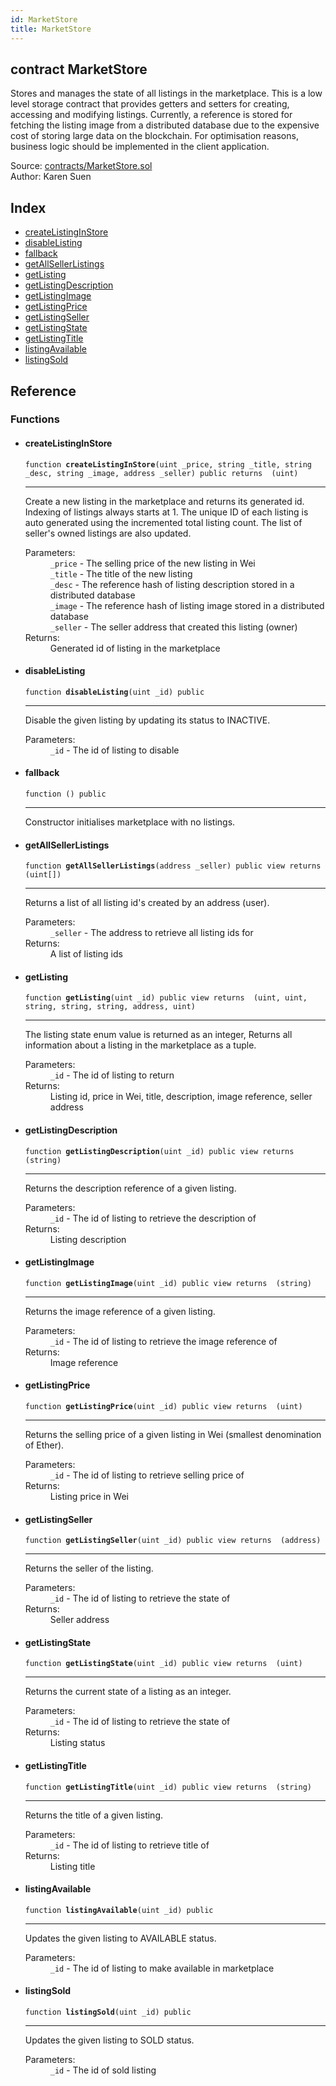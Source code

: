 ```yaml
---
id: MarketStore
title: MarketStore
---
```


<div class="contract-doc"><div class="contract"><h2 class="contract-header"><span class="contract-kind">contract</span> MarketStore</h2><p class="description">Stores and manages the state of all listings in the marketplace. This is a low level storage contract that provides getters and setters for creating, accessing and modifying listings. Currently, a reference is stored for fetching the listing image from a distributed database due to the expensive cost of storing large data on the blockchain. For optimisation reasons, business logic should be implemented in the client application.</p><div class="source">Source: <a href="https://github.com/ks510/trade-now/blob/v1.0.0/contracts/MarketStore.sol" target="_blank">contracts/MarketStore.sol</a></div><div class="author">Author: Karen Suen</div></div><div class="index"><h2>Index</h2><ul><li><a href="MarketStore.html#createListingInStore">createListingInStore</a></li><li><a href="MarketStore.html#disableListing">disableListing</a></li><li><a href="MarketStore.html#">fallback</a></li><li><a href="MarketStore.html#getAllSellerListings">getAllSellerListings</a></li><li><a href="MarketStore.html#getListing">getListing</a></li><li><a href="MarketStore.html#getListingDescription">getListingDescription</a></li><li><a href="MarketStore.html#getListingImage">getListingImage</a></li><li><a href="MarketStore.html#getListingPrice">getListingPrice</a></li><li><a href="MarketStore.html#getListingSeller">getListingSeller</a></li><li><a href="MarketStore.html#getListingState">getListingState</a></li><li><a href="MarketStore.html#getListingTitle">getListingTitle</a></li><li><a href="MarketStore.html#listingAvailable">listingAvailable</a></li><li><a href="MarketStore.html#listingSold">listingSold</a></li></ul></div><div class="reference"><h2>Reference</h2><div class="functions"><h3>Functions</h3><ul><li><div class="item function"><span id="createListingInStore" class="anchor-marker"></span><h4 class="name">createListingInStore</h4><div class="body"><code class="signature">function <strong>createListingInStore</strong><span>(uint _price, string _title, string _desc, string _image, address _seller) </span><span>public </span><span>returns  (uint) </span></code><hr/><div class="description"><p>Create a new listing in the marketplace and returns its generated id. Indexing of listings always starts at 1. The unique ID of each listing is auto generated using the incremented total listing count. The list of seller&#x27;s owned listings are also updated.</p></div><dl><dt><span class="label-parameters">Parameters:</span></dt><dd><div><code>_price</code> - The selling price of the new listing in Wei</div><div><code>_title</code> - The title of the new listing</div><div><code>_desc</code> - The reference hash of listing description stored in a distributed database</div><div><code>_image</code> - The reference hash of listing image stored in a distributed database</div><div><code>_seller</code> - The seller address that created this listing (owner)</div></dd><dt><span class="label-return">Returns:</span></dt><dd>Generated id of listing in the marketplace</dd></dl></div></div></li><li><div class="item function"><span id="disableListing" class="anchor-marker"></span><h4 class="name">disableListing</h4><div class="body"><code class="signature">function <strong>disableListing</strong><span>(uint _id) </span><span>public </span></code><hr/><div class="description"><p>Disable the given listing by updating its status to INACTIVE.</p></div><dl><dt><span class="label-parameters">Parameters:</span></dt><dd><div><code>_id</code> - The id of listing to disable</div></dd></dl></div></div></li><li><div class="item function"><span id="fallback" class="anchor-marker"></span><h4 class="name">fallback</h4><div class="body"><code class="signature">function <strong></strong><span>() </span><span>public </span></code><hr/><div class="description"><p>Constructor initialises marketplace with no listings.</p></div></div></div></li><li><div class="item function"><span id="getAllSellerListings" class="anchor-marker"></span><h4 class="name">getAllSellerListings</h4><div class="body"><code class="signature">function <strong>getAllSellerListings</strong><span>(address _seller) </span><span>public </span><span>view </span><span>returns  (uint[]) </span></code><hr/><div class="description"><p>Returns a list of all listing id&#x27;s created by an address (user).</p></div><dl><dt><span class="label-parameters">Parameters:</span></dt><dd><div><code>_seller</code> - The address to retrieve all listing ids for</div></dd><dt><span class="label-return">Returns:</span></dt><dd>A list of listing ids</dd></dl></div></div></li><li><div class="item function"><span id="getListing" class="anchor-marker"></span><h4 class="name">getListing</h4><div class="body"><code class="signature">function <strong>getListing</strong><span>(uint _id) </span><span>public </span><span>view </span><span>returns  (uint, uint, string, string, string, address, uint) </span></code><hr/><div class="description"><p>The listing state enum value is returned as an integer, Returns all information about a listing in the marketplace as a tuple.</p></div><dl><dt><span class="label-parameters">Parameters:</span></dt><dd><div><code>_id</code> - The id of listing to return</div></dd><dt><span class="label-return">Returns:</span></dt><dd>Listing id, price in Wei, title, description, image reference, seller address</dd></dl></div></div></li><li><div class="item function"><span id="getListingDescription" class="anchor-marker"></span><h4 class="name">getListingDescription</h4><div class="body"><code class="signature">function <strong>getListingDescription</strong><span>(uint _id) </span><span>public </span><span>view </span><span>returns  (string) </span></code><hr/><div class="description"><p>Returns the description reference of a given listing.</p></div><dl><dt><span class="label-parameters">Parameters:</span></dt><dd><div><code>_id</code> - The id of listing to retrieve the description of</div></dd><dt><span class="label-return">Returns:</span></dt><dd>Listing description</dd></dl></div></div></li><li><div class="item function"><span id="getListingImage" class="anchor-marker"></span><h4 class="name">getListingImage</h4><div class="body"><code class="signature">function <strong>getListingImage</strong><span>(uint _id) </span><span>public </span><span>view </span><span>returns  (string) </span></code><hr/><div class="description"><p>Returns the image reference of a given listing.</p></div><dl><dt><span class="label-parameters">Parameters:</span></dt><dd><div><code>_id</code> - The id of listing to retrieve the image reference of</div></dd><dt><span class="label-return">Returns:</span></dt><dd>Image reference</dd></dl></div></div></li><li><div class="item function"><span id="getListingPrice" class="anchor-marker"></span><h4 class="name">getListingPrice</h4><div class="body"><code class="signature">function <strong>getListingPrice</strong><span>(uint _id) </span><span>public </span><span>view </span><span>returns  (uint) </span></code><hr/><div class="description"><p>Returns the selling price of a given listing in Wei (smallest denomination of Ether).</p></div><dl><dt><span class="label-parameters">Parameters:</span></dt><dd><div><code>_id</code> - The id of listing to retrieve selling price of</div></dd><dt><span class="label-return">Returns:</span></dt><dd>Listing price in Wei</dd></dl></div></div></li><li><div class="item function"><span id="getListingSeller" class="anchor-marker"></span><h4 class="name">getListingSeller</h4><div class="body"><code class="signature">function <strong>getListingSeller</strong><span>(uint _id) </span><span>public </span><span>view </span><span>returns  (address) </span></code><hr/><div class="description"><p>Returns the seller of the listing.</p></div><dl><dt><span class="label-parameters">Parameters:</span></dt><dd><div><code>_id</code> - The id of listing to retrieve the state of</div></dd><dt><span class="label-return">Returns:</span></dt><dd>Seller address</dd></dl></div></div></li><li><div class="item function"><span id="getListingState" class="anchor-marker"></span><h4 class="name">getListingState</h4><div class="body"><code class="signature">function <strong>getListingState</strong><span>(uint _id) </span><span>public </span><span>view </span><span>returns  (uint) </span></code><hr/><div class="description"><p>Returns the current state of a listing as an integer.</p></div><dl><dt><span class="label-parameters">Parameters:</span></dt><dd><div><code>_id</code> - The id of listing to retrieve the state of</div></dd><dt><span class="label-return">Returns:</span></dt><dd>Listing status</dd></dl></div></div></li><li><div class="item function"><span id="getListingTitle" class="anchor-marker"></span><h4 class="name">getListingTitle</h4><div class="body"><code class="signature">function <strong>getListingTitle</strong><span>(uint _id) </span><span>public </span><span>view </span><span>returns  (string) </span></code><hr/><div class="description"><p>Returns the title of a given listing.</p></div><dl><dt><span class="label-parameters">Parameters:</span></dt><dd><div><code>_id</code> - The id of listing to retrieve title of</div></dd><dt><span class="label-return">Returns:</span></dt><dd>Listing title</dd></dl></div></div></li><li><div class="item function"><span id="listingAvailable" class="anchor-marker"></span><h4 class="name">listingAvailable</h4><div class="body"><code class="signature">function <strong>listingAvailable</strong><span>(uint _id) </span><span>public </span></code><hr/><div class="description"><p>Updates the given listing to AVAILABLE status.</p></div><dl><dt><span class="label-parameters">Parameters:</span></dt><dd><div><code>_id</code> - The id of listing to make available in marketplace</div></dd></dl></div></div></li><li><div class="item function"><span id="listingSold" class="anchor-marker"></span><h4 class="name">listingSold</h4><div class="body"><code class="signature">function <strong>listingSold</strong><span>(uint _id) </span><span>public </span></code><hr/><div class="description"><p>Updates the given listing to SOLD status.</p></div><dl><dt><span class="label-parameters">Parameters:</span></dt><dd><div><code>_id</code> - The id of sold listing</div></dd></dl></div></div></li></ul></div></div></div>
